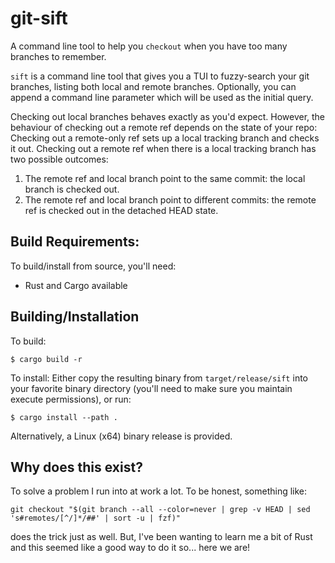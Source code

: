 # git-sift
A command line tool to help you `checkout` when you have too many branches to remember.

`sift` is a command line tool that gives you a TUI to fuzzy-search your git branches, listing both local and remote branches.
Optionally, you can append a command line parameter which will be used as the initial query.

Checking out local branches behaves exactly as you'd expect. However, the behaviour of checking out a remote ref depends on the state of your repo:
Checking out a remote-only ref sets up a local tracking branch and checks it out.
Checking out a remote ref when there is a local tracking branch has two possible outcomes:
1. The remote ref and local branch point to the same commit: the local branch is checked out.
2. The remote ref and local branch point to different commits: the remote ref is checked out in the detached HEAD state.

## Build Requirements:
To build/install from source, you'll need:
- Rust and Cargo available

## Building/Installation
To build:
```
$ cargo build -r
```
To install:
Either copy the resulting binary from `target/release/sift` into your favorite binary directory (you'll need to make
sure you maintain execute permissions), or run:
```
$ cargo install --path .
```

Alternatively, a Linux (x64) binary release is provided.

## Why does this exist?
To solve a problem I run into at work a lot. To be honest, something like:
```
git checkout "$(git branch --all --color=never | grep -v HEAD | sed 's#remotes/[^/]*/##' | sort -u | fzf)"
```
does the trick just as well. But, I've been wanting to learn me a bit of Rust and this seemed like a good way to do it so... here we are!
